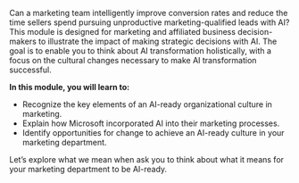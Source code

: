 Can a marketing team intelligently improve conversion rates and reduce the time sellers spend pursuing unproductive marketing-qualified leads with AI?  This module is designed for marketing and affiliated business decision-makers to illustrate the impact of making strategic decisions with AI. The goal is to enable you to think about AI transformation holistically, with a focus on the cultural changes necessary to make AI transformation successful.

**In this module, you will learn to:**

* Recognize the key elements of an AI-ready organizational culture in marketing.
* Explain how Microsoft incorporated AI into their marketing processes.
* Identify opportunities for change to achieve an AI-ready culture in your marketing department.

Let’s explore what we mean when ask you to think about what it means for your marketing department to be AI-ready.